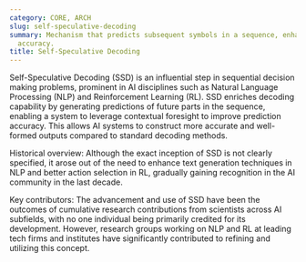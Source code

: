 ```yaml
---
category: CORE, ARCH
slug: self-speculative-decoding
summary: Mechanism that predicts subsequent symbols in a sequence, enhancing prediction
  accuracy.
title: Self-Speculative Decoding
---
```


Self-Speculative Decoding (SSD) is an influential step in sequential decision making problems, prominent in AI disciplines such as Natural Language Processing (NLP) and Reinforcement Learning (RL). SSD enriches decoding capability by generating predictions of future parts in the sequence, enabling a system to leverage contextual foresight to improve prediction accuracy. This allows AI systems to construct more accurate and well-formed outputs compared to standard decoding methods.

Historical overview: Although the exact inception of SSD is not clearly specified, it arose out of the need to enhance text generation techniques in NLP and better action selection in RL, gradually gaining recognition in the AI community in the last decade.

Key contributors: The advancement and use of SSD have been the outcomes of cumulative research contributions from scientists across AI subfields, with no one individual being primarily credited for its development. However, research groups working on NLP and RL at leading tech firms and institutes have significantly contributed to refining and utilizing this concept.